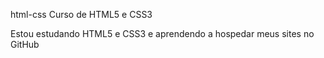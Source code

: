 html-css
Curso de HTML5 e CSS3

Estou estudando HTML5 e CSS3 e aprendendo a hospedar meus sites no GitHub

